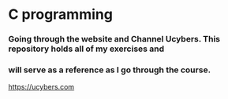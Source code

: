 # **C programming**
###  **Going through the website and Channel Ucybers. This repository holds all of my exercises and**
###  **will serve as a reference as I go through the course.**
https://ucybers.com
